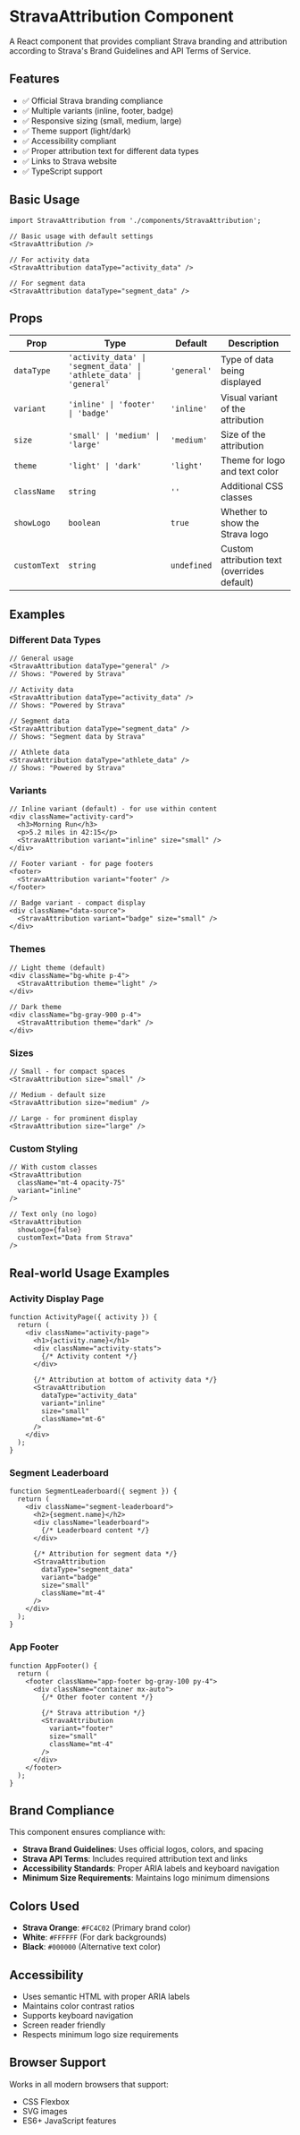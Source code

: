 # StravaAttribution Component

A React component that provides compliant Strava branding and attribution according to Strava's Brand Guidelines and API Terms of Service.

## Features

- ✅ Official Strava branding compliance
- ✅ Multiple variants (inline, footer, badge)
- ✅ Responsive sizing (small, medium, large)
- ✅ Theme support (light/dark)
- ✅ Accessibility compliant
- ✅ Proper attribution text for different data types
- ✅ Links to Strava website
- ✅ TypeScript support

## Basic Usage

```tsx
import StravaAttribution from './components/StravaAttribution';

// Basic usage with default settings
<StravaAttribution />

// For activity data
<StravaAttribution dataType="activity_data" />

// For segment data
<StravaAttribution dataType="segment_data" />
```

## Props

| Prop | Type | Default | Description |
|------|------|---------|-------------|
| `dataType` | `'activity_data' \| 'segment_data' \| 'athlete_data' \| 'general'` | `'general'` | Type of data being displayed |
| `variant` | `'inline' \| 'footer' \| 'badge'` | `'inline'` | Visual variant of the attribution |
| `size` | `'small' \| 'medium' \| 'large'` | `'medium'` | Size of the attribution |
| `theme` | `'light' \| 'dark'` | `'light'` | Theme for logo and text color |
| `className` | `string` | `''` | Additional CSS classes |
| `showLogo` | `boolean` | `true` | Whether to show the Strava logo |
| `customText` | `string` | `undefined` | Custom attribution text (overrides default) |

## Examples

### Different Data Types

```tsx
// General usage
<StravaAttribution dataType="general" />
// Shows: "Powered by Strava"

// Activity data
<StravaAttribution dataType="activity_data" />
// Shows: "Powered by Strava"

// Segment data
<StravaAttribution dataType="segment_data" />
// Shows: "Segment data by Strava"

// Athlete data
<StravaAttribution dataType="athlete_data" />
// Shows: "Powered by Strava"
```

### Variants

```tsx
// Inline variant (default) - for use within content
<div className="activity-card">
  <h3>Morning Run</h3>
  <p>5.2 miles in 42:15</p>
  <StravaAttribution variant="inline" size="small" />
</div>

// Footer variant - for page footers
<footer>
  <StravaAttribution variant="footer" />
</footer>

// Badge variant - compact display
<div className="data-source">
  <StravaAttribution variant="badge" size="small" />
</div>
```

### Themes

```tsx
// Light theme (default)
<div className="bg-white p-4">
  <StravaAttribution theme="light" />
</div>

// Dark theme
<div className="bg-gray-900 p-4">
  <StravaAttribution theme="dark" />
</div>
```

### Sizes

```tsx
// Small - for compact spaces
<StravaAttribution size="small" />

// Medium - default size
<StravaAttribution size="medium" />

// Large - for prominent display
<StravaAttribution size="large" />
```

### Custom Styling

```tsx
// With custom classes
<StravaAttribution 
  className="mt-4 opacity-75" 
  variant="inline" 
/>

// Text only (no logo)
<StravaAttribution 
  showLogo={false}
  customText="Data from Strava"
/>
```

## Real-world Usage Examples

### Activity Display Page

```tsx
function ActivityPage({ activity }) {
  return (
    <div className="activity-page">
      <h1>{activity.name}</h1>
      <div className="activity-stats">
        {/* Activity content */}
      </div>
      
      {/* Attribution at bottom of activity data */}
      <StravaAttribution 
        dataType="activity_data"
        variant="inline"
        size="small"
        className="mt-6"
      />
    </div>
  );
}
```

### Segment Leaderboard

```tsx
function SegmentLeaderboard({ segment }) {
  return (
    <div className="segment-leaderboard">
      <h2>{segment.name}</h2>
      <div className="leaderboard">
        {/* Leaderboard content */}
      </div>
      
      {/* Attribution for segment data */}
      <StravaAttribution 
        dataType="segment_data"
        variant="badge"
        size="small"
        className="mt-4"
      />
    </div>
  );
}
```

### App Footer

```tsx
function AppFooter() {
  return (
    <footer className="app-footer bg-gray-100 py-4">
      <div className="container mx-auto">
        {/* Other footer content */}
        
        {/* Strava attribution */}
        <StravaAttribution 
          variant="footer"
          size="small"
          className="mt-4"
        />
      </div>
    </footer>
  );
}
```

## Brand Compliance

This component ensures compliance with:

- **Strava Brand Guidelines**: Uses official logos, colors, and spacing
- **Strava API Terms**: Includes required attribution text and links
- **Accessibility Standards**: Proper ARIA labels and keyboard navigation
- **Minimum Size Requirements**: Maintains logo minimum dimensions

## Colors Used

- **Strava Orange**: `#FC4C02` (Primary brand color)
- **White**: `#FFFFFF` (For dark backgrounds)
- **Black**: `#000000` (Alternative text color)

## Accessibility

- Uses semantic HTML with proper ARIA labels
- Maintains color contrast ratios
- Supports keyboard navigation
- Screen reader friendly
- Respects minimum logo size requirements

## Browser Support

Works in all modern browsers that support:
- CSS Flexbox
- SVG images
- ES6+ JavaScript features